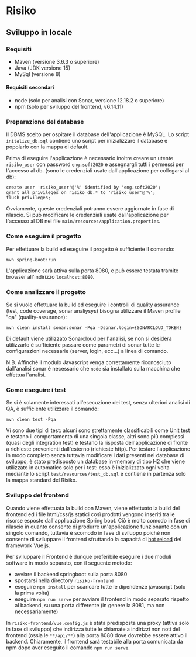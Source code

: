 # Risiko

## Sviluppo in locale

### Requisiti
* Maven (versione 3.6.3 o superiore)
* Java (JDK versione 15)
* MySql (versione 8)
#### Requisiti secondari
* node (solo per analisi con Sonar, versione 12.18.2 o superiore)
* npm (solo per sviluppo del frontend, v6.14.11)

### Preparazione del database
Il DBMS scelto per ospitare il database dell'applicazione è MySQL.
Lo script `initalize_db.sql` contiene uno script per inizializzare il database e popolarlo con
la mappa di default.

Prima di eseguire l'applicazione è necessario inoltre creare un utente `risiko_user` con password
`eng.soft2020` e assegnargli tutti i permessi per l'accesso al db. (sono le credenziali
usate dall'applicazione per collegarsi al db):
```
create user 'risiko_user'@'%' identified by 'eng.soft2020';
grant all privileges on risiko_db.* to 'risiko_user'@'%';
flush privileges;
```
Ovviamente, queste credenziali potranno essere aggiornate in fase di rilascio. Si può modificare le credenziali usate
dall'applicazione per l'accesso al DB nel file `main/resources/application.properties`.

### Come eseguire il progetto
Per effettuare la build ed eseguire il progetto è sufficiente il comando:
```
mvn spring-boot:run
```
L'applicazione sarà attiva sulla porta 8080, e può essere testata tramite browser all'indirizzo `localhost:8080`.

### Come analizzare il progetto

Se si vuole effettuare la build ed eseguire i controlli di quality assurance (test, code coverage, 
sonar analiysys) bisogna utilizzare il Maven profile "qa" (quality-assurance):
```
mvn clean install sonar:sonar -Pqa -Dsonar.login={SONARCLOUD_TOKEN}
```

Di default viene utilizzato Sonarcloud per l'analisi, se non si desidera utilizzarlo è sufficiente passare 
come parametri di sonar tutte le configurazioni necessarie (server, login, ecc...) a linea di comando.

N.B. Affinché il modulo Javascript venga correttamente riconosciuto dall'analisi sonar è necessario che `node` sia
installato sulla macchina che effettua l'analisi.

### Come eseguire i test
Se si è solamente interessati all'esecuzione dei test, senza ulteriori analisi di QA, è sufficiente utilizzare il
comando:
```
mvn clean test -Pqa
```
Vi sono due tipi di test: alcuni sono strettamente classificabili come Unit test e testano il comportamento di una 
singola classe, altri sono più complessi (quasi degli integration test) e testano la risposta dell'applicazione di fronte
a richieste provenienti dall'esterno (richieste http).
Per testare l'applicazione in modo completo senza tuttavia modificare i dati presenti nel database di sviluppo, è stato
predisposto un database in-memory di tipo H2 che viene utilizzato in automatico solo per i test: esso è inizializzato
ogni volta mediante lo script `test/resources/test_db.sql` e contiene in partenza solo la mappa standard del Risiko.

### Sviluppo del frontend
Quando viene effettuata la build con Maven, viene effettuato la build del frontend ed i file html/css/js statici così
prodotti vengono inseriti tra le risorse esposte dall'applicazione Spring boot.
Ciò è molto comodo in fase di rilascio in quanto consente di produrre un'applicazione funzionante con un singolo
comando, tuttavia è scomodo in fase di sviluppo poiché non consente di sviluppare il frontend sfruttando la capacità di
[hot reload](https://vue-loader.vuejs.org/guide/hot-reload.html) del framework Vue js.

Per sviluppare il Frontend è dunque preferibile eseguire i due moduli software in modo separato, con il seguente metodo:
* avviare il backend springboot sulla porta 8080
* spostarsi nella directory `risiko-frontend`
* eseguire `npm install` per scaricare tutte le dipendenze javascript (solo la prima volta)
* eseguire `npm run serve` per avviare il frontend in modo separato rispetto al backend, su una porta differente (in 
  genere la 8081, ma non necessariamente)
  
In `risiko-frontend/vue.config.js` è stata predisposta una proxy (attiva solo in fase di sviluppo) che indirizza tutte
le chiamate a indirizzi non noti del frontend (ossia le `**/api/**`) alla porta 8080 dove dovrebbe essere attivo il backend.
Chiaramente, il frontend sarà testabile alla porta comunicata da npm dopo aver eseguito il comando `npm run serve`.

